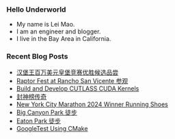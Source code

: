 ### Hello Underworld

- My name is Lei Mao.
- I am an engineer and blogger.
- I live in the Bay Area in California.


### Recent Blog Posts

<!-- BLOG-POST-LIST:START -->
- [汉堡王百万美元皇堡竞赛优胜候选品尝](https://leimao.github.io/essay/Burger-King-Million-Dollar-Whopper-Contest/)
- [Raptor Fest at Rancho San Vicente 参观](https://leimao.github.io/life/Raptor-Fest-Rancho-San-Vicente/)
- [Build and Develop CUTLASS CUDA Kernels](https://leimao.github.io/blog/Build-Develop-CUTLASS-CUDA-Kernels/)
- [封神榜传奇](https://leimao.github.io/essay/%E5%B0%81%E7%A5%9E%E6%A6%9C%E4%BC%A0%E5%A5%87/)
- [New York City Marathon 2024 Winner Running Shoes](https://leimao.github.io/blog/New-York-City-Marathon-2024-Winner-Running-Shoes/)
- [Big Canyon Park 徒步](https://leimao.github.io/life/Big-Canyon-Park/)
- [Eaton Park 徒步](https://leimao.github.io/life/Eaton-Park/)
- [GoogleTest Using CMake](https://leimao.github.io/blog/GoogleTest-CMake/)
<!-- BLOG-POST-LIST:END -->

